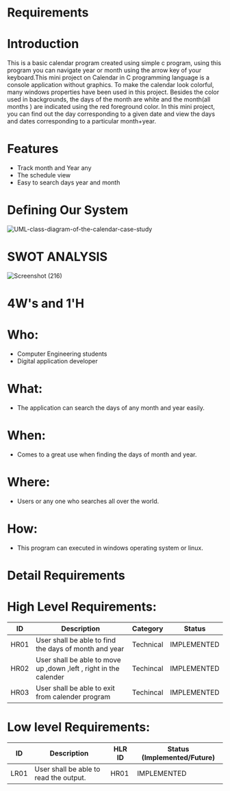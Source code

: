 # Requirements
 
# Introduction
This is a basic calendar program created using simple c program, using this program you can navigate year or month using the arrow key of your keyboard.This mini project on Calendar in C programming language is a console application without graphics. To make the calendar look colorful, many windows properties have been used in this project. Besides the color used in backgrounds, the days of the month are white and the month(all months ) are indicated using the red foreground color. In this mini project, you can find out the day corresponding to a given date and view the days and dates corresponding to a particular month+year. 
  
# Features
- Track month and Year any
- The schedule view
- Easy to search days year and month


# Defining Our System

![UML-class-diagram-of-the-calendar-case-study](https://user-images.githubusercontent.com/90169620/160993046-b148fccc-feb6-4a80-96eb-baaf000599d3.png)

# SWOT ANALYSIS

![Screenshot (216)](https://user-images.githubusercontent.com/90169620/161007674-90fe69ce-b276-4974-a127-b6ca8370b879.png)

# 4W's and 1'H

# Who:
- Computer Engineering students
- Digital application developer

# What:
-  The application can search the days of any month and year easily.

# When:
- Comes to a great use when finding the days of month and year.

# Where:
- Users or any one who searches all over the world.
# How:
- This program can executed in windows operating system or linux.

# Detail Requirements
# High Level Requirements: 
| ID | Description | Category | Status | 
| ----- | ----- | ------- | ---------|
| HR01 | User shall be able to find  the days of month and year  |Technical| IMPLEMENTED |
| HR02 | User shall be able to move up ,down ,left , right in the calender | Techincal | IMPLEMENTED | 
| HR03 | User shall be able to exit from calender program| Techincal |  IMPLEMENTED  |


#  Low level Requirements:
 
| ID | Description | HLR ID | Status (Implemented/Future) |
| ------ | --------- | ------ | ----- |
| LR01 | User shall be able to read the output.                                                     | HR01 |  IMPLEMENTED |



